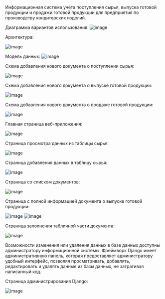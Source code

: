 Информационная система учета поступления сырья, выпуска готовой продукции и продажи готовой продукции для предприятия по производству кондитерских изделий.


Диаграмма вариантов использования:
![image](https://github.com/user-attachments/assets/82ed75ee-1533-4790-872f-d564d68e9dec)


Архитектура:


![image](https://github.com/user-attachments/assets/6ddb6bf1-ff13-46d1-a579-21a130e76c3b)


Модель данных:
![image](https://github.com/user-attachments/assets/fe660310-b41d-46d4-9d57-1c73354c9931)



Схема добавления нового документа о поступлении сырья:


![image](https://github.com/user-attachments/assets/cbad271f-f4a3-42b7-8e46-a5761a9d332a)



Схема добавления нового документа о выпуске готовой продукции:


![image](https://github.com/user-attachments/assets/95053cf0-1cbd-4b34-bda9-bddb032aac8e)


Схема добавления нового документа о продаже готовой продукции:


![image](https://github.com/user-attachments/assets/872ab393-6f1f-42b1-843a-cc56a10ba4f2)



Главная страница веб-приложения:

![image](https://github.com/user-attachments/assets/2dc1a78f-22ef-43b6-ad6d-911bbf24b3d6)



Страница просмотра данных из таблицы сырья:

![image](https://github.com/user-attachments/assets/b3650b0d-6496-4b03-8cbb-6436f657f32e)



Страница добавления данных в таблицу сырья:

![image](https://github.com/user-attachments/assets/23a425e3-90d5-473e-b35e-4685765ff39a)



Страница со списком документов:

![image](https://github.com/user-attachments/assets/e27442dd-943f-4a8a-93f5-a6d84de07de2)



Страница с полной информацией документа о выпуске готовой продукции:

![image](https://github.com/user-attachments/assets/0fed31c5-f840-4759-9867-e3725c06a4e4)
![image](https://github.com/user-attachments/assets/4b1d66ce-db58-44c7-9d54-17b879e10211)


Страница заполнения табличной части документа:

![image](https://github.com/user-attachments/assets/342908d5-e453-474a-b4cd-5f9ea09691b1)



Возможности изменения или удаления данных в базе данных доступны администратору информационной системы. Фреймворк Django имеет административную панель, которая предоставляет администратору удобный интерфейс, позволяя просматривать, добавлять, редактировать и удалять данные из базы данных, не затрагивая написанный код.


Страница администрирования Django:

![image](https://github.com/user-attachments/assets/c5f27137-cc39-4926-95cd-d7f7033495c2)
